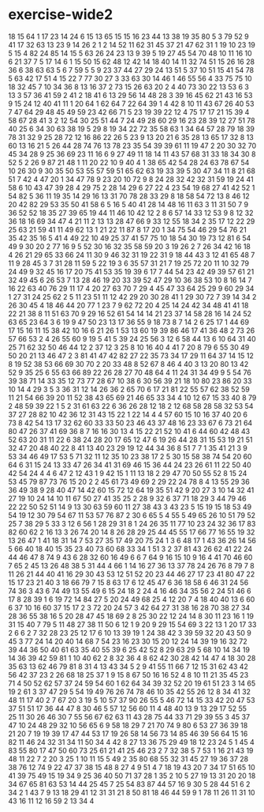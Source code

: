 # exercise-wide2
18
15
64
1
17
23
14
24
6
15
13
65
15
15
16
23
44
13
38
19
35
80
5
3
79
52
9
41
17
32
63
13
23
9
14
26
2
1
2
14
52
11
62
31
45
37
21
47
62
31
1
19
10
23
19
5
15
4
82
24
85
14
15
5
63
26
24
23
13
9
39
5
19
27
45
54
70
48
10
11
16
10
6
21
37
7
5
17
14
6
1
15
50
15
62
48
12
42
14
18
40
14
11
32
74
51
15
26
16
28
36
6
38
63
63
5
6
7
59
5
5
9
23
37
44
27
29
24
13
51
5
37
10
51
15
41
54
78
5
63
42
17
51
4
15
22
7
77
30
27
3
33
63
30
14
46
1
46
55
56
4
33
75
75
10
18
32
45
7
10
34
36
8
13
16
37
2
73
15
26
63
20
2
4
40
73
30
22
13
53
6
3
13
3
57
36
41
59
2
41
2
18
41
6
13
29
56
14
48
28
3
39
16
45
62
21
43
16
53
9
15
24
12
40
41
11
1
20
64
1
62
64
7
22
64
39
1
4
42
8
10
11
43
67
26
40
53
7
47
64
29
48
45
49
59
23
42
66
71
5
23
19
39
22
12
4
75
17
17
21
15
39
4
58
67
28
41
3
2
12
54
30
25
51
44
7
24
49
28
60
29
16
23
28
39
12
27
51
78
40
25
6
34
30
63
38
19
5
29
8
19
34
22
72
35
58
63
1
34
64
57
28
79
18
39
78
31
32
9
25
28
72
12
16
86
22
26
5
23
9
13
20
21
6
35
28
13
65
17
32
8
13
60
13
16
21
5
26
44
28
74
76
13
78
23
35
54
39
39
61
11
19
47
2
20
30
32
70
45
34
28
9
25
36
69
23
11
16
6
9
27
49
11
18
14
11
43
57
68
31
33
18
34
30
8
52
5
2
26
9
87
21
48
1
11
20
22
10
9
40
4
1
38
65
42
54
28
24
63
78
67
54
10
26
30
9
30
35
50
53
55
57
59
51
65
62
63
19
33
39
5
30
47
34
11
8
21
68
51
7
42
4
47
20
1
34
47
78
9
23
20
10
72
9
8
24
28
32
42
32
31
59
19
24
41
58
6
10
43
47
39
28
4
29
75
2
28
14
29
6
27
22
4
23
54
19
68
27
41
42
52
1
54
82
5
36
11
19
35
14
29
16
13
31
70
78
28
33
29
8
18
58
54
72
13
8
46
12
20
42
82
29
53
35
50
41
58
6
5
16
5
40
41
28
14
48
16
11
63
3
11
31
50
7
9
36
52
52
18
35
27
39
65
19
44
11
46
10
42
12
2
8
6
57
14
33
12
53
9
8
12
32
36
18
16
69
34
47
4
21
11
2
13
13
28
47
66
9
33
12
55
18
34
2
35
17
12
22
29
25
63
21
59
41
11
49
62
13
1
21
22
11
87
8
17
20
1
34
75
54
46
29
54
76
21
35
42
35
16
5
41
4
49
22
10
49
25
37
41
57
75
10
18
54
30
19
73
12
81
6
54
49
9
30
20
2
77
16
9
5
52
30
16
32
35
58
59
20
3
19
26
2
7
26
34
42
16
18
4
26
21
29
65
33
66
24
11
30
9
46
32
31
19
22
31
9
18
44
43
3
12
41
65
48
7
11
9
28
45
3
7
31
28
11
59
5
22
19
3
6
35
57
31
21
7
19
25
72
20
11
10
32
79
24
49
9
32
45
16
17
20
75
41
53
35
19
39
6
17
7
44
54
23
42
49
39
57
61
21
32
49
45
6
26
53
7
13
28
46
19
20
33
39
52
47
29
10
36
38
53
10
8
16
14
7
16
22
63
40
76
29
11
17
4
20
27
63
70
7
29
4
45
47
33
64
25
29
9
60
29
34
1
27
31
24
25
62
2
5
11
23
51
11
12
42
29
20
30
28
41
1
29
30
72
7
39
14
34
2
26
30
45
4
18
46
44
20
77
1
23
7
9
62
72
20
4
25
14
24
42
34
48
41
41
18
22
21
38
8
11
51
63
70
9
29
16
52
61
54
14
14
21
23
37
14
58
28
16
14
24
52
63
65
23
64
3
6
19
9
47
50
23
13
17
36
55
9
18
73
8
7
14
2
6
25
17
1
44
69
17
15
16
11
15
38
42
10
16
6
21
26
1
53
13
60
19
39
86
46
17
41
36
48
2
73
26
57
66
53
2
4
26
55
60
9
19
5
41
5
39
24
25
56
3
12
6
58
44
13
6
10
64
31
40
25
71
62
32
50
46
44
12
2
37
12
3
25
8
10
16
40
4
41
7
20
8
79
6
55
30
49
50
20
21
13
46
47
2
3
81
41
47
42
82
27
22
35
73
34
17
29
11
64
37
14
15
12
8
19
52
38
53
66
69
30
70
2
20
33
48
8
52
67
8
46
4
40
3
13
20
80
13
42
52
9
35
25
6
55
63
66
89
22
26
28
27
70
48
64
4
11
24
31
34
49
9
5
54
76
39
38
71
14
33
35
12
73
77
28
67
10
38
6
30
56
39
21
18
10
80
23
86
20
33
10
14
4
29
3
5
3
36
31
12
14
26
36
2
65
70
6
17
21
81
22
55
57
62
38
52
59
11
21
54
66
39
20
11
52
38
43
65
69
21
46
65
33
34
4
10
12
67
15
33
40
8
79
2
48
59
39
22
1
5
2
31
61
63
22
6
36
26
28
12
18
2
12
68
58
28
58
32
53
54
37
27
28
82
10
42
36
12
31
43
15
22
1
22
14
4
4
57
60
15
10
16
37
40
20
6
73
8
42
54
13
17
32
62
60
33
33
50
23
46
43
37
48
16
23
33
67
6
73
21
64
80
47
26
37
41
69
36
8
7
16
16
30
13
4
15
22
21
52
10
41
6
44
60
42
48
43
52
63
20
31
11
22
6
38
24
28
20
17
65
12
47
6
19
26
44
28
31
15
53
19
21
51
32
47
20
48
40
22
8
41
13
40
23
29
19
12
44
34
36
8
51
7
7
1
35
41
21
3
9
53
34
46
49
17
53
5
71
32
11
12
35
10
23
38
17
2
5
30
15
58
38
74
54
20
60
64
6
31
15
24
13
33
47
26
34
41
31
69
46
15
36
44
24
23
26
61
11
22
50
40
42
54
24
4
4
6
47
2
12
43
1
9
42
15
1
11
13
18
2
29
47
70
50
55
52
8
15
24
53
45
79
87
73
76
15
20
2
2
45
61
73
49
69
2
29
22
24
78
8
4
13
55
29
36
36
49
38
9
28
40
47
14
42
60
15
72
12
64
19
35
51
42
9
20
27
3
10
14
32
41
27
19
10
24
14
10
11
67
50
27
41
35
25
2
28
9
32
6
37
71
18
29
3
44
79
46
22
22
50
52
51
14
9
13
30
63
59
60
11
27
38
43
3
43
23
5
15
19
15
18
53
49
54
19
12
30
79
54
67
11
53
57
76
87
2
30
6
65
5
4
55
5
49
65
26
10
51
79
52
25
7
38
29
5
33
3
12
6
56
1
28
29
31
8
1
24
26
35
11
77
10
23
24
32
36
17
83
82
60
62
2
16
13
3
26
74
20
14
8
26
28
29
25
44
45
55
17
66
77
16
55
19
32
13
26
47
1
41
18
31
14
7
53
27
35
17
49
20
75
24
1
3
6
48
17
1
43
36
26
14
56
5
66
40
18
40
15
35
23
40
73
60
68
33
34
1
51
3
2
37
81
43
26
62
41
22
24
44
46
47
8
74
9
43
6
28
32
60
16
49
6
6
7
64
9
16
15
10
9
16
4
41
70
46
60
7
65
2
45
13
26
48
38
5
31
44
4
66
1
14
16
27
36
13
37
78
24
26
76
8
79
7
8
11
26
21
44
40
41
16
29
30
43
53
12
51
52
20
23
44
46
27
17
23
41
80
47
22
15
17
23
21
40
3
18
66
79
7
15
8
63
17
6
12
45
47
6
36
18
58
6
46
31
24
56
74
36
3
43
6
74
49
13
55
49
6
15
24
18
2
24
4
16
46
34
35
56
2
24
51
46
6
17
8
28
39
1
6
19
72
14
84
27
5
20
24
49
68
25
4
12
20
7
4
18
40
40
13
6
60
6
37
10
16
60
37
15
17
2
3
72
20
24
57
3
42
64
27
31
38
16
28
70
38
27
34
28
36
55
38
16
5
20
28
47
45
18
69
2
8
25
30
22
12
24
14
8
30
11
23
16
1
19
31
15
40
7
79
5
11
48
27
38
11
50
6
12
1
9
20
9
29
15
54
69
3
22
13
1
20
17
33
2
6
6
2
7
32
28
23
25
12
17
6
10
13
39
19
1
24
38
42
3
39
59
32
20
43
50
9
45
3
77
24
14
20
40
14
68
7
54
23
16
23
30
15
20
12
24
14
39
19
16
32
72
39
44
36
50
40
61
63
35
40
55
39
6
25
42
52
8
29
63
29
5
68
10
14
34
19
14
36
39
42
59
81
1
10
40
62
2
8
32
36
4
8
62
42
30
28
42
14
47
4
18
30
28
35
63
13
62
46
79
81
8
31
4
13
43
34
5
2
9
41
55
11
66
7
12
15
31
62
43
42
56
42
37
23
2
26
68
18
25
37
1
9
15
8
67
50
16
16
52
4
8
10
11
21
35
45
23
71
4
50
52
62
57
37
24
59
54
60
1
62
64
34
39
32
52
20
19
61
51
23
3
14
65
19
2
61
3
37
47
29
5
54
19
49
76
26
74
78
46
10
35
42
55
26
12
8
34
41
32
48
11
17
40
2
7
67
20
3
19
5
10
57
37
90
26
55
5
46
72
14
15
33
42
20
47
53
37
51
51
17
36
44
47
8
30
46
5
57
12
56
60
11
4
48
40
13
9
13
29
17
52
55
25
11
30
26
46
30
7
55
56
67
62
63
11
43
28
75
44
33
71
29
39
55
3
45
37
47
10
24
48
29
32
10
56
65
6
9
58
18
29
7
21
70
74
9
80
6
53
27
36
39
18
21
20
7
19
19
39
17
47
44
53
17
19
26
58
14
56
73
14
85
46
39
56
64
15
16
82
11
46
24
32
31
34
11
50
34
4
42
8
27
13
36
75
29
49
18
12
23
24
5
1
45
4
83
55
80
17
47
50
60
73
25
61
21
41
25
46
23
2
7
32
38
5
7
53
1
16
21
43
19
48
11
22
7
2
20
3
25
1
10
11
15
5
49
2
35
80
68
55
32
31
45
27
19
36
37
28
38
76
12
74
9
22
47
37
38
15
48
8
27
4
9
51
4
7
18
19
43
20
7
34
17
51
65
10
41
39
75
49
15
19
34
9
25
36
40
50
71
37
28
1
35
2
10
5
27
19
13
31
20
20
18
34
67
65
81
63
53
14
44
25
45
7
25
54
83
87
44
57
16
9
30
5
28
44
51
6
2
34
2
1
43
7
9
13
18
29
41
12
31
31
21
8
50
81
18
46
44
59
9
1
78
11
26
11
31
10
43
16
11
12
16
59
2
13
34
4
